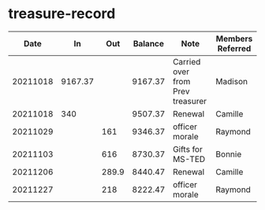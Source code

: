 # treasure-record

| Date     | In      | Out     | Balance | Note                               | Members Referred                                            |
| -------- | ------- | ------- | ------- | ---------------------------------- | ----------------------------------------------------------- |
| 20211018 | 9167.37 |         | 9167.37 | Carried over from Prev treasurer   | Madison                                                     |
| 20211018 | 340     |         | 9507.37 | Renewal                            | Camille                                                     |
| 20211029 |         |  161    | 9346.37 | officer morale                     | Raymond                                                     |
| 20211103 |         |  616    | 8730.37 | Gifts for MS-TED                   | Bonnie                                                      |
| 20211206 |         |  289.9  | 8440.47 | Renewal                            | Camille                                                     |
| 20211227 |         |  218    | 8222.47 | officer morale                     | Raymond                                                     |
